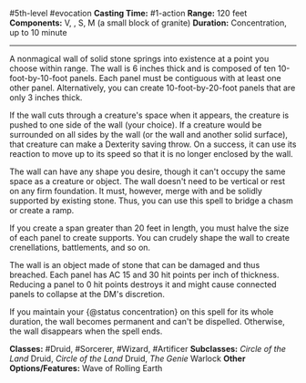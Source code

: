 #5th-level #evocation
**Casting Time:** #1-action
**Range:** 120 feet
**Components:** V, , S, M (a small block of granite)
**Duration:** Concentration, up to 10 minute

---

A nonmagical wall of solid stone springs into existence at a point you choose within range. The wall is 6 inches thick and is composed of ten 10-foot-by-10-foot panels. Each panel must be contiguous with at least one other panel. Alternatively, you can create 10-foot-by-20-foot panels that are only 3 inches thick.

If the wall cuts through a creature's space when it appears, the creature is pushed to one side of the wall (your choice). If a creature would be surrounded on all sides by the wall (or the wall and another solid surface), that creature can make a Dexterity saving throw. On a success, it can use its reaction to move up to its speed so that it is no longer enclosed by the wall.

The wall can have any shape you desire, though it can't occupy the same space as a creature or object. The wall doesn't need to be vertical or rest on any firm foundation. It must, however, merge with and be solidly supported by existing stone. Thus, you can use this spell to bridge a chasm or create a ramp.

If you create a span greater than 20 feet in length, you must halve the size of each panel to create supports. You can crudely shape the wall to create crenellations, battlements, and so on.

The wall is an object made of stone that can be damaged and thus breached. Each panel has AC 15 and 30 hit points per inch of thickness. Reducing a panel to 0 hit points destroys it and might cause connected panels to collapse at the DM's discretion.

If you maintain your {@status concentration} on this spell for its whole duration, the wall becomes permanent and can't be dispelled. Otherwise, the wall disappears when the spell ends.


**Classes:** #Druid, #Sorcerer, #Wizard, #Artificer
**Subclasses:** *Circle of the Land* Druid, *Circle of the Land* Druid, *The Genie* Warlock
**Other Options/Features:** Wave of Rolling Earth
